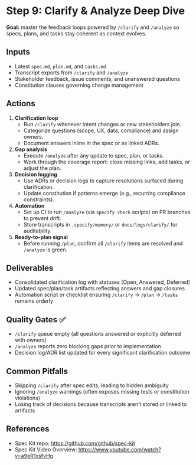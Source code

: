 # Step 9: Clarify & Analyze Deep Dive

**Goal:** master the feedback loops powered by `/clarify` and `/analyze` so specs, plans, and tasks stay coherent as context evolves.

## Inputs

- Latest `spec.md`, `plan.md`, and `tasks.md`
- Transcript exports from `/clarify` and `/analyze`
- Stakeholder feedback, issue comments, and unanswered questions
- Constitution clauses governing change management

## Actions

1. **Clarification loop**
   - Run `/clarify` whenever intent changes or new stakeholders join.
   - Categorize questions (scope, UX, data, compliance) and assign owners.
   - Document answers inline in the spec or as linked ADRs.
2. **Gap analysis**
   - Execute `/analyze` after any update to spec, plan, or tasks.
   - Work through the coverage report: close missing links, add tasks, or adjust the plan.
3. **Decision logging**
   - Use ADRs or decision logs to capture resolutions surfaced during clarification.
   - Update constitution if patterns emerge (e.g., recurring compliance constraints).
4. **Automation**
   - Set up CI to run `/analyze` (via `specify check` scripts) on PR branches to prevent drift.
   - Store transcripts in `.specify/memory/` or `docs/logs/clarify/` for auditability.
5. **Ready-to-plan signal**
   - Before running `/plan`, confirm all `/clarify` items are resolved and `/analyze` is green.

## Deliverables

- Consolidated clarification log with statuses (Open, Answered, Deferred)
- Updated spec/plan/task artifacts reflecting answers and gap closures
- Automation script or checklist ensuring `/clarify` → `/plan` → `/tasks` remains orderly

## Quality Gates ✅

- `/clarify` queue empty (all questions answered or explicitly deferred with owners)
- `/analyze` reports zero blocking gaps prior to implementation
- Decision log/ADR list updated for every significant clarification outcome

## Common Pitfalls

- Skipping `/clarify` after spec edits, leading to hidden ambiguity
- Ignoring `/analyze` warnings (often exposes missing tests or constitution violations)
- Losing track of decisions because transcripts aren’t stored or linked to artifacts

## References

- Spec Kit repo: https://github.com/github/spec-kit
- Spec Kit Video Overview: https://www.youtube.com/watch?v=a9eR1xsfvHg
